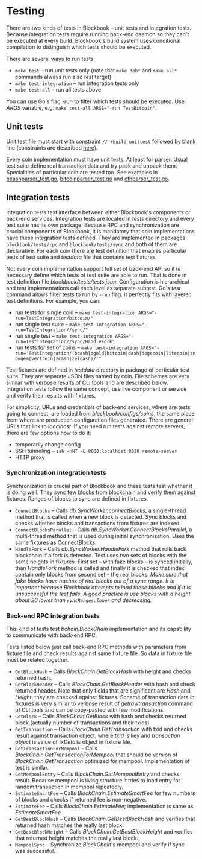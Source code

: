 # Testing

There are two kinds of tests in Blockbook – unit tests and integration tests. Because integration tests require running
back-end daemon so they can't be executed at every build. Blockbook's build system uses conditional compilation to
distinguish which tests should be executed.

There are several ways to run tests:

* `make test` – run unit tests only (note that `make deb*` and `make all*` commands always run also *test* target)
* `make test-integration` – run integration tests only
* `make test-all` – run all tests above

You can use Go's flag *-run* to filter which tests should be executed. Use *ARGS* variable, e.g.
`make test-all ARGS="-run TestBitcoin"`.


## Unit tests

Unit test file must start with constraint `// +build unittest` followed by blank line (constraints are described
[here](https://golang.org/pkg/go/build/#hdr-Build_Constraints)).

Every coin implementation must have unit tests. At least for parser. Usual test suite define real transaction data
and try pack and unpack them. Specialities of particular coin are tested too. See examples in
[bcashparser_test.go](/bchain/coins/bch/bcashparser_test.go),
[bitcoinparser_test.go](/bchain/coins/btc/bitcoinparser_test.go) and
[ethparser_test.go](/bchain/coins/eth/ethparser_test.go).


## Integration tests

Integration tests test interface between either Blockbook's components or back-end services. Integration tests are
located in *tests* directory and every test suite has its own package. Because RPC and synchronization are crucial
components of Blockbook, it is mandatory that coin implementations have these integration tests defined. They are
implemented in packages `blockbook/tests/rpc` and `blockbook/tests/sync` and both of them are declarative. For each coin
there are test definition that enables particular tests of test suite and *testdata* file that contains test fixtures.

Not every coin implementation support full set of back-end API so it is necessary define which tests of test suite
are able to run. That is done in test definition file *blockbook/tests/tests.json*. Configuration is hierarchical and
test implementations call each level as separate subtest. Go's *test* command allows filter tests to run by `-run` flag.
It perfectly fits with layered test definitions. For example, you can:

* run tests for single coin – `make test-integration ARGS="-run=TestIntegration/bitcoin/"`
* run single test suite – `make test-integration ARGS="-run=TestIntegration//sync/"`
* run single test – `make test-integration ARGS="-run=TestIntegration//sync/HandleFork"`
* run tests for set of coins – `make test-integration ARGS="-run='TestIntegration/(bcash|bgold|bitcoin|dash|dogecoin|litecoin|snowgem|vertcoin|zcash|zelcash)/'"`

Test fixtures are defined in *testdata* directory in package of particular test suite. They are separate JSON files named
by coin. File schemes are very similar with verbose results of CLI tools and are described below. Integration tests
follow the same concept, use live component or service and verify their results with fixtures.

For simplicity, URLs and credentials of back-end services, where are tests going to connect, are loaded
from *blockbook/configs/coins*, the same place from where are production configuration files generated. There are general
URLs that link to *localhost*. If you need run tests against remote servers, there are few options how to do it:

* temporarily change config
* SSH tunneling – `ssh -nNT -L 8030:localhost:8030 remote-server`
* HTTP proxy

### Synchronization integration tests

Synchronization is crucial part of Blockbook and these tests test whether it is doing well. They sync few blocks from
blockchain and verify them against fixtures. Ranges of blocks to sync are defined in fixtures.

* `ConnectBlocks` – Calls *db.SyncWorker.connectBlocks*, a single-thread method that is called when a new block is detected.
   Sync blocks and checks whether blocks and transactions from fixtures are indexed.
* `ConnectBlocksParallel` – Calls *db.SyncWorker.ConnectBlocksParallel*, a multi-thread method that is used during initial
   synchronization. Uses the same fixtures as ConnectBlocks.
* `HandleFork` – Calls *db.SyncWorker.HandleFork* method that rolls back blockchain if a fork is detected. Test uses two
   sets of blocks with the same heights in fixtures. First set – with fake blocks – is synced initially, than *HandleFork*
   method is called and finally it is checked that index contain only blocks from second set – the real blocks. *Make
   sure that fake blocks have hashes of real blocks out of a sync range. It is important because Blockbook attempts to
   load these blocks and if it is unsuccessful the test fails. A good practice is use blocks with a height about 20 lower
   than `syncRanges.lower` and decreasing.*

### Back-end RPC integration tests

This kind of tests test *bchain.BlockChain* implementation and its capability to communicate with back-end RPC.

Tests listed below just call back-end RPC methods with parameters from fixture file and check results against same
fixture file. So data in fixture file must be related together.

* `GetBlockHash` – Calls *BlockChain.GetBlockHash* with height and checks returned hash.
* `GetBlockHeader` – Calls *BlockChain.GetBlockHeader* with hash and check returned header. Note that only fields
   that are significant are *Hash* and *Height*, they are checked against fixtures. Scheme of transaction data in fixtures
   is very similar to verbose result of *getrawtransaction* command of CLI tools and can be copy-pasted with few
   modifications.
* `GetBlock` – Calls *BlockChain.GetBlock* with hash and checks returned block (actually number of transactions and
   their txids).
* `GetTransaction` – Calls *BlockChain.GetTransaction* with txid and checks result against transaction object, where
   *txid* is key and *transaction object* is value of *txDetails* object in fixture file.
* `GetTransactionForMempool` – Calls *BlockChain.GetTransactionForMempool* that should be version of
   *BlockChain.GetTransaction* optimized for mempool. Implementation of test is similar.
* `GetMempoolEntry` – Calls *BlockChain.GetMempoolEntry* and checks result. Because mempool is living structure it
   tries to load entry for random transaction in mempool repeatedly.
* `EstimateSmartFee` – Calls *BlockChain.EstimateSmartFee* for few numbers of blocks and checks if returned fee is
   non-negative.
* `EstimateFee` – Calls *BlockChain.EstimateFee*; implementation is same as *EstimateSmartFee*.
* `GetBestBlockHash` – Calls *BlockChain.GetBestBlockHash* and verifies that returned hash matches the really last
   block.
* `GetBestBlockHeight` – Calls *BlockChain.GetBestBlockHeight* and verifies that returned height matches the really
   last block.
* `MempoolSync` – Synchronize *BlockChain*'s mempool and verify if sync was successful.
